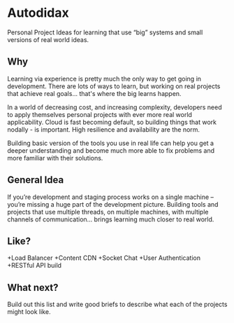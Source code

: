 # Autodidax
Personal Project Ideas for learning that use “big” systems and small versions of real world ideas.

## Why
Learning via experience is pretty much the only way to get going in development. There are lots of ways to learn, but working on real projects that achieve real goals... that's where the big learns happen.

In a world of decreasing cost, and increasing complexity, developers need to apply themselves personal projects with ever more real world applicability. Cloud is fast becoming default, so building things that work nodally - is important. High resilience and availability are the norm.

Building basic version of the tools you use in real life can help you get a deeper understanding and become much more able to fix problems and more familiar with their solutions.

## General Idea

If you’re development and staging process works on a single machine – you’re missing a huge part of the development picture. Building tools and projects that use multiple threads, on multiple machines, with multiple channels of communication… brings learning much closer to real world.

## Like?

+Load Balancer
+Content CDN
+Socket Chat
+User Authentication
+RESTful API build

## What next?

Build out this list and write good briefs to describe what each of the projects might look like.

